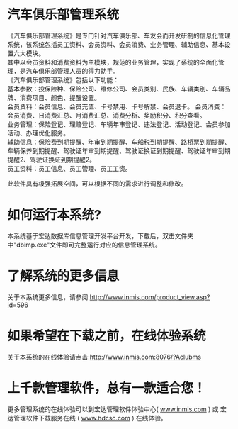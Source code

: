 # 汽车俱乐部管理系统

《汽车俱乐部管理系统》是专门针对汽车俱乐部、车友会而开发研制的信息化管理系统，该系统包括员工资料、会员资料、会员消费、业务管理、辅助信息、基本设置六大模块。  
其中以会员资料和消费资料为主模块，规范的业务管理，实现了系统的全面化管理，是汽车俱乐部管理人员的得力助手。   
《汽车俱乐部管理系统》包括以下功能：   
基本参数：投保险种、保险公司、维修公司、会员类别、民族、车辆类别、车辆品牌、消费项目、颜色、提醒设置。   
会员资料：会员信息、会员充值、卡号禁用、卡号解禁、会员退卡。 会员消费：会员消费、日消费汇总、月消费汇总、消费分析、奖励积分、积分查看。   
业务管理：保险登记、理赔登记、车辆年审登记、违法登记、活动登记、会员参加活动、办理优化服务。   
辅助信息：保险费到期提醒、年审到期提醒、车船税到期提醒、路桥票到期提醒、车辆保养到期提醒、驾驶证年审到期提醒、驾驶证换证到期提醒、驾驶证年审到期提醒2、驾驶证换证到期提醒2。  
 员工资料：员工信息、员工管理、员工工资。   
 
 此软件具有极强拓展空间，可以根据不同的需求进行调整和修改。


# 如何运行本系统?

本系统基于宏达数据库信息管理开发平台开发，下载后，双击文件夹中"dbimp.exe"文件即可完整运行对应的信息管理系统。

# 了解系统的更多信息

关于本系统更多信息，请参阅:http://www.inmis.com/product_view.asp?id=596

# 如果希望在下载之前，在线体验系统

关于本系统的在线体验请点击:http://www.inmis.com:8076/?Aclubms

# 上千款管理软件，总有一款适合您！

更多管理系统的在线体验可以到宏达管理软件体验中心( www.inmis.com ) 或 宏达管理软件下载服务在线 ( www.hdcsc.com ) 在线体验。

